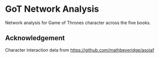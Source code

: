 # GoT Network Analysis
Network analysis for Game of Thrones character across the five books.

## Acknowledgement
Character interaction data from https://github.com/mathbeveridge/asoiaf
